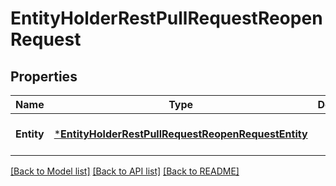 # EntityHolderRestPullRequestReopenRequest

## Properties
Name | Type | Description | Notes
------------ | ------------- | ------------- | -------------
**Entity** | [***EntityHolderRestPullRequestReopenRequestEntity**](EntityHolderRestPullRequestReopenRequest_entity.md) |  | [optional] [default to null]

[[Back to Model list]](../README.md#documentation-for-models) [[Back to API list]](../README.md#documentation-for-api-endpoints) [[Back to README]](../README.md)

